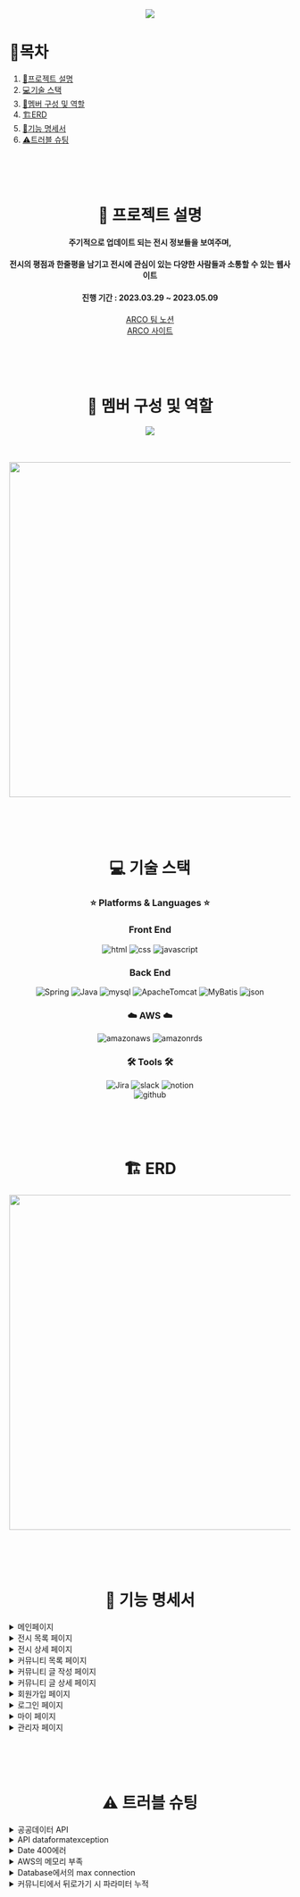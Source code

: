 <div align="center">

<img src="https://i.imgur.com/PdXRRbb.png">

<div align="left">
  
# 📌목차

1. [📄프로젝트 설명](#-프로젝트-설명)
2. [💻기술 스택](#-기술-스택)
3. [👥멤버 구성 및 역할](#-멤버-구성-및-역할)
4. [🏗️ERD](#%EF%B8%8F-erd)
5. [💬기능 명세서](#-기능-명세서)
6. [⚠️트러블 슈팅](#%EF%B8%8F-트러블-슈팅)
  
</div>
<br>
<br>
<br>

# 📄 프로젝트 설명

#### 주기적으로 업데이트 되는 전시 정보들을 보여주며,<br>
#### 전시의 평점과 한줄평을 남기고 전시에 관심이 있는 다양한 사람들과 소통할 수 있는 웹사이트 <br>
#### 진행 기간 : 2023.03.29 ~ 2023.05.09

[ARCO 팀 노션](https://www.notion.so/ARCO-cf3fb9406b27433189c14aba503970c5)<br>
[ARCO 사이트](https://arco.today/)
  
<br><br><br>

# 👥 멤버 구성 및 역할

<a href="https://github.com/rhdmswl/ARCOProject/graphs/contributors">
  <img src="https://contrib.rocks/image?repo=rhdmswl/ARCOProject" />
</a>

<br><br>
<img src="https://i.imgur.com/cf5j6rw.png" width="600">
  
<br><br><br>

# 💻 기술 스택

### ⭐ Platforms & Languages ⭐

### Front End

![html](https://img.shields.io/badge/HTML5-E34F26?style=for-the-badge&logo=HTML5&logoColor=white)
![css](https://img.shields.io/badge/CSS3-1572B6?style=for-the-badge&logo=CSS3&logoColor=white)
![javascript](https://img.shields.io/badge/JavaScript-F7DF1E?style=for-the-badge&logo=JavaScript&logoColor=white)

### Back End
![Spring](https://img.shields.io/badge/Spring-6DB33F?style=for-the-badge&logo=Spring&logoColor=white)
![Java](https://img.shields.io/badge/Java-007396?style=for-the-badge&logo=Java&logoColor=white)
![mysql](https://img.shields.io/badge/MySQL-4479A1?style=for-the-badge&logo=MySQL&logoColor=white)
![ApacheTomcat](https://img.shields.io/badge/ApacheTomcat-F8DC75?style=for-the-badge&logo=ApacheTomcat&logoColor=white)
![MyBatis](https://img.shields.io/badge/MyBatis-000000?style=for-the-badge&logo=MyBatis&logoColor=white)
![json](https://img.shields.io/badge/json-000000?style=for-the-badge&logo=json&logoColor=white)

### ☁️ AWS ☁️

![amazonaws](https://img.shields.io/badge/amazonaws-232F3E?style=for-the-badge&logo=amazonaws&4a154b=white)
![amazonrds](https://img.shields.io/badge/amazonrds-527FFF?style=for-the-badge&logo=amazonrds&4a154b=white)

### 🛠️ Tools 🛠️

![Jira](https://img.shields.io/badge/Jira-0052CC?style=for-the-badge&logo=Jira&logoColor=white)
![slack](https://img.shields.io/badge/slack-4a154b?style=for-the-badge&logo=slack&4a154b=white)
![notion](https://img.shields.io/badge/Notion-000000?style=for-the-badge&logo=Notion&4a154b=white)  
![github](https://img.shields.io/badge/GitHub-181717?style=for-the-badge&logo=GitHub&181717=white)

<br><br><br>
  
# 🏗️ ERD
  
<img src="https://i.imgur.com/SBAB9f9.png" width="600">

<br><br><br>
  
# 💬 기능 명세서

<div align="left">
  
<details>
<summary> 메인페이지 </summary>
<div markdown="1">

- 상단바
    - 네비게이션을 통해 해당 페이지로 이동 또는 로그인/로그아웃을 할 수 있음
        - 마이 페이지
        - 로그인/로그아웃
        - 회원 가입
- 헤더
    - 로고 클릭 시 메인 페이지로 이동
    - 메뉴 클릭 시 해당 페이지로 이동
        - 전시 목록
        - 커뮤니티
        - 어바웃
- 추천 순으로 정렬된 전시 목록 슬라이드 형태로 조회 가능
    - 전시 포스터 클릭 시 해당 전시 상세 페이지로 이동
- ARCO 소개와 커뮤니티의 BEST 게시판 리스트 조회 가능
    - 더보기 클릭 시 해당 페이지로 이동
- 최신순으로 정렬 된 전시 목록 조회 가능
    - 전시 포스터 클릭 시 해당 전시 상세 페이지로 이동

</div>
</details>

<details>
<summary> 전시 목록 페이지 </summary>
<div markdown="1">

- 종료일순으로 정렬된 전시 목록 조회 가능
    - 전시 포스터 클릭 시 해당 전시 상세 페이지로 이동
    - 종료일순, 별점순, 조회순으로 정렬 방식 변경 가능
- 제목과 날짜로 전시 검색 가능
- 매주 월요일 전시 API 4:00 AM 자동 업데이트

</div>
</details>
  
<details>
<summary> 전시 상세 페이지 </summary>
<div markdown="1">

- 전시 정보 조회 가능
    - 유저가 등록한 평균 별점 조회 가능
    - 티켓 예매 버튼 클릭 시 예매 사이트로 이동
    - 찜하기 버튼 클릭 시 모달창으로 마이 페이지 이동하며 마이 페이지의 찜 캘린더에 전시 일정 등록
- 전시장 위치 조회
    - 전시장 위치 길 찾기 조회 가능
    - 전시장 근처 주차장, 음식점, 카페 조회 가능
    - 주차장, 음식점, 카페 클릭 시 해당 장소의 지도 링크로 이동
- 한줄평
    - 별점과 함께 50자 이내의 한줄평 작성 가능
    - 로그인하지 않은 유저는 작성할 수 없음
    - 작성자 본인만 한줄평 수정, 삭제 가능
  
</div>
</details>
  
<details>
<summary> 커뮤니티 목록 페이지 </summary>
<div markdown="1">

- BEST, 자유, 전시, 정보 게시판 버튼 클릭 시 해당 게시판으로 이동
- 제목, 작성자, 내용으로 게시판 별 게시글 검색 가능
- 게시글 클릭 시 해당 글 상세 페이지로 이동
- BEST 게시판은 추천수 10개 이상의 글만 조회할 수 있으며 글 작성 불가능
- 글 작성 페이지로 이동 가능
    - 로그인하지 않은 사용자는 글 작성할 수 없음
  
</div>
</details>

<details>
<summary> 커뮤니티 글 작성 페이지 </summary>
<div markdown="1">

- 유저가 글을 작성할 게시판을 선택할 수 있으며 작성 버튼을 누른 게시판 위치가 디폴트로 설정되어 있음
- 유저의 닉네임은 고정 값으로 들어 있으며 글 작성 창에서 변경 불가능
- 목록 버튼을 클릭하면 커뮤니티 목록 페이지로 이동
  
</div>
</details>
  
<details>
<summary> 커뮤니티 글 상세 페이지 </summary>
<div markdown="1">

- 게시글
    - 로그인 하지 않은 유저는 게시글과 댓글 조회만 가능
    - 게시글 작성자 본인만 수정, 삭제 가능
        - 작성자 본인에게만 수정, 삭제 버튼 활성화
    - 게시글 하단의 추천 버튼 클릭 시 추천 수 증가하며 재클릭 시 추천 취소 되며 추천 수 감소
- 댓글
    - 댓글 작성 시 유저의 닉네임은 고정 값으로 들어 있으며 댓글 작성란에서 변경 불가능
    - 댓글 작성자 본인만 수정, 삭제 가능
        - 작성자 본인에게만 수정, 삭제 버튼 활성화
  
</div>
</details>
  
<details>
<summary> 회원가입 페이지 </summary>
<div markdown="1">

- 회원가입
    - 헤더의 Sign up 버튼 클릭시 개인 정보 처리 방침에 동의 체크 후 회원 가입 버튼 활성화 되어 페이지 이동 가능
    - 정해진 형식에 맞게 기입해야 회원가입 가능
        - 아이디
            - 4자 이상 10자 이하의 영문 대소문자와 숫자 조합이어야 한다.
            - admin으로 시작하는 아이디와 중복된 아이디는 사용 불가능
            - 공백을 포함할 수 없고 한글 사용 불가능
        - 비밀번호
            - 8자 이상 18자 이하의 영어 소문자/숫자/특수문자 조합이어야 한다.
            - 비밀 번호와 비밀 번호 확인이 일치해야 한다.
        - 닉네임
            - 숫자만 입력하거나 공백을 포함한 닉네임은 사용 불가능
            - 2자 이상 10자 이하의 영문, 한글, 숫자 조합이어야 한다.
            - 관리자 혹은 admin으로 시작하는 닉네임, 중복된 닉네임은 사용 불가능
        - 이메일
            - 이메일 주소는  @기호를 포함해야하며, @기준으로 왼쪽은 영문 대/소문자, 숫자, 특수문자(., _, %, +, -)로 이루어져야 하며, 
              오른쪽은 도메인 주소가 오며, '.(점)'으로 구분된 문자열로 이루어져야한다.
            - 입력한 이메일로 인증 번호가 발송 되며 올바른 인증 번호를 입력해야만 유효성 검사 통과 가능
        - 핸드폰 번호 : 공백을 포함할 수 없고, 10자 또는 11자의 숫자로만 이루어져야한다.
- 회원가입이 완료되면 웰컴 메시지와 함께 로그인 페이지로 이동
- 이미 계정이 있는데 해당 페이지에 들어온 경우 취소 버튼 클릭하여 메인 페이지로 이동
  
</div>
</details>

<details>
<summary> 로그인 페이지 </summary>
<div markdown="1">

- 로그인
    - 아이디와 비밀 번호 잘못 입력 했을 시 오류 메세지 출력
    - 아이디 찾기
        - 가입 시 작성한 닉네임과 전화번호 입력 하면 모달창에 작성자의 아이디 출력
    - 비밀번호 찾기
        - 가입시 작성한 아이디와 이메일을 입력하고 메일 전송 버튼 클릭 시 임시 비밀번호가 발급되어 이메일로 발송
        - 발급된 임시 비밀번호로 로그인 가능
- 로그인 후 메인 페이지로 이동
  
</div>
</details>
  
<details>
<summary> 마이 페이지 </summary>
<div markdown="1">

- 찜한 전시 일정
    - 전시 상세 페이지에서 찜하기 버튼 클릭 시 캘린더에 일정 등록
    - 찜한 전시가 2개 이상일 시 +more 버튼을 클릭하여 조회 가능
- 유저가 작성한 한줄평/게시글/댓글 
    - 각각의 한줄평, 게시글, 댓글에는 링크가 걸려 있으며 클릭 시 해당 페이지로 이동
- 유저 정보
    - 유저의 닉네임 변경할 수 있으며 유효성 검사를 통과해야 최종적으로 변경 가능
    - 비밀번호 변경
        - 새 비밀번호와 새 비밀번호 확인을 입력하여 유효성 검사와 일치 여부를 확인 후 변경 가능
    - 회원 탈퇴
        - 비밀번호 입력하여 탈퇴 할 수 있으며 안내 메세지 확인 후 굿바이 메세지 출력
</div>
</details>
  
<details>
<summary> 관리자 페이지 </summary>
<div markdown="1">

- 관리자 계정으로 로그인 시 상단바에 Admin Page 버튼 활성화
- 회원 관리
    - 전체 사용자의 아이디, 닉네임, 이메일 목록 조회 가능
    - 회원 삭제 가능하며, 삭제 시 해당 회원이 작성한 한줄평, 게시글, 댓글 모두 삭제됨
- 한줄평 관리
    - 한줄평 클릭 시 해당 한줄평으로 이동
    - 관리자 권한으로 활성화된 삭제 버튼으로 한줄평 삭제 가능
- 게시글 관리
    - 게시글 클릭 시 해당 게시글 상세 페이지로 이동
    - 관리자 권한으로 활성화된 삭제 버튼으로 게시글 삭제 가능
    - 게시글이 작성된 게시판 위치 이동 가능
- 댓글 관리
    - 댓글 클릭 시 해당 댓글 상세 페이지로 이동
    - 관리자 권한으로 활성화된 삭제 버튼으로 댓글 사제 가능

</div>
</details>

</div>
  
<br><br><br>
  
# ⚠️ 트러블 슈팅
<div align="left">

<details>
<summary> 공공데이터 API </summary>
<div markdown="1">

- ISSUE
  공공데이터 API를 가져오는 과정에서 필요한 정보를 못 불러 오는 문제 발생(가격, 티켓 URL 등 여러가지 데이터가 제외되어 있음)

- SOLVE
  1. 호출url을 변경하여 다른 정보를 가져오도록 진행 -> 똑같이 원하는 정보를 모두 가지고 올 수 없었음
  2. 호출url을 여러개 사용하여 원하는 데이터를 가지고 올 수 있도록 호출 
      ->  기간별 공연/전시목록(period)에 있는 전시 seq를 추출하여 공연/전시 상세 정보 조회(d?seq={공연/전시 번호}) seq에 대입했고 
          모든 정보를 추출하여 이용 가능하도록 해결
</div>
</details>
  
<details>
<summary> API dataformatexception </summary>
<div markdown="1">

- ISSUE
  API를 DB에 넣는 과정에서 dataformatexception 발생

- SOLVE
  1. 기술문서에는 불러오는 데이터를 포함하고 있지 않았기 때문에 try-catch문으로 불러오는 코드 하나씩 체크를 해본 후 문제가 발생하는 부분을 발견,
     데이터(날짜관련 데이터에서 문제 발생)의 타입을 Date에서 String으로 변경 후 실행 -> 동일한 오류 발생
  2. 두가지 타입으로 저장되어 있는 부분을 발견 후 String으로 db의 컬럼을 수정하고 불러오는 데이터의 타입을 String으로 변경하여 저장할 수 있도록 해결
</div>
</details>
  
  
<details>
<summary> Date 400에러 </summary>
<div markdown="1">

- ISSUE
  검색 부분에서 date 검색 시 400에러 발생

- SOLVE
  1. Date 검색 부분을 처리하기위해 input 태그의 type date를 사용하여 날짜를 받아오고 받아온 날짜보다 전시 종료일이 큰 데이터를 가져오도록 구현
하고 dto(Critrtia)부분에서 date를 받아올 수 있도록 Date타입의 date 필드를 작성 했지만 400에러 발생
  2. input태그의 date는 String으로 데이터를 처리하기 때문에 dto에서 date 타입이 아닌 String으로 변경하여 해결
</div>
</details>
  
<details>
<summary> AWS의 메모리 부족 </summary>
<div markdown="1">

- ISSUE
  AWS Free Tier의 메모리가 1GB 밖에 되지않아, 웹 배포를 진행시 메모리가 부족하여 2~3일 이후 서버가 다운되는 현상 발생

- SOLVE
  1. 현실적으로 인스턴스 업그레이드는 비용이 들기 때문에, SWAP 메모리 공간을 할당해줌
  2. SWAP memory 공간은 HDD(SSD 포함) 의 약 2GB 할당해줌
  3. RAM에 비해서 성능은 떨어지지만, 서버 부하 없이 배포를 진행 할 수 있게됨
</div>
</details>
  
<details>
<summary> Database에서의 max connection </summary>
<div markdown="1">

- ISSUE
  AWS RDS를 사용 중, max connection 오류 발생. 다수의 인원이 개발을 하며 DB에 접근한 후, 연결을 종료 시키지 않아 접속이 누적되고 있었음

- SOLVE
  hikari에서 maxlifetime을 줄여주고, AWS RDS 에서 max connection 제한을 최대한 늘려줌
</div>
</details>
  
<details>
<summary> 커뮤니티에서 뒤로가기 시 파라미터 누적 </summary>
<div markdown="1">

- ISSUE
  CRUD 기능 구현 중, 게시글 상세 조회 후 뒤로가기 진행 시, 파라미터가 누적되어 다른 게시글 상세로 이동하면 이전의 게시글로 이동하는 오류 발생

- SOLVE
  기존 구현 로직에 의하면 클릭한 해당 postId를 받아와 파라미터로 추가하여 해당 게시글로 이동
  -> 파라미터로 추가하는 방식이 아닌 postId와 brdId를 직접 주소로 넘겨 이동하는 방식으로 수정
</div>
</details>
  
</div>
  
</div>
